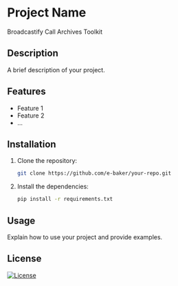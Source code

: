 # Project Name

Broadcastify Call Archives Toolkit

## Description

A brief description of your project.

## Features

- Feature 1
- Feature 2
- ...

## Installation

1. Clone the repository:

    ```bash
    git clone https://github.com/e-baker/your-repo.git
    ```

2. Install the dependencies:

    ```bash
    pip install -r requirements.txt
    ```

## Usage

Explain how to use your project and provide examples.

## License

[![License](https://img.shields.io/badge/license-MIT-blue.svg)](LICENSE)
